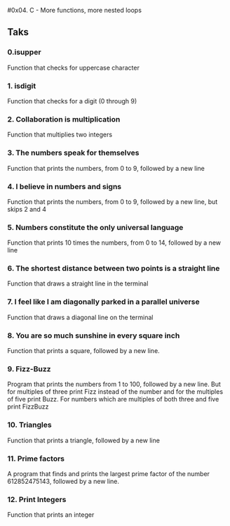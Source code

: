 
#0x04. C - More functions, more nested loops

## Taks
### 0.isupper
Function that checks for uppercase character
### 1. isdigit
Function that checks for a digit (0 through 9)
### 2. Collaboration is multiplication
Function that multiplies two integers
### 3. The numbers speak for themselves
Function that prints the numbers, from 0 to 9, followed by a new line
### 4. I believe in numbers and signs
Function that prints the numbers, from 0 to 9, followed by a new line, but skips 2 and 4
### 5. Numbers constitute the only universal language
Function that prints 10 times the numbers, from 0 to 14, followed by a new line
### 6. The shortest distance between two points is a straight line
Function that draws a straight line in the terminal
### 7. I feel like I am diagonally parked in a parallel universe
Function that draws a diagonal line on the terminal
### 8. You are so much sunshine in every square inch
Function that prints a square, followed by a new line.
### 9. Fizz-Buzz
Program that prints the numbers from 1 to 100, followed by a new line. But for multiples of three print Fizz instead of the number and for the multiples of five print Buzz. For numbers which are multiples of both three and five print FizzBuzz
### 10. Triangles
Function that prints a triangle, followed by a new line
### 11. Prime factors
A program that finds and prints the largest prime factor of the number 612852475143, followed by a new line.
### 12. Print Integers
Function that prints an integer

